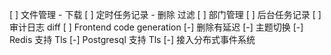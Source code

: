 [ ] 文件管理 - 下载
[ ] 定时任务记录 - 删除 过滤
[ ] 部门管理
[ ] 后台任务记录
[ ] 审计日志 diff
[ ] Frontend code generation
[-] 删除有延迟
[-] 主题切换
[-] Redis 支持 Tls
[-] Postgresql 支持 Tls
[-] 接入分布式事件系统